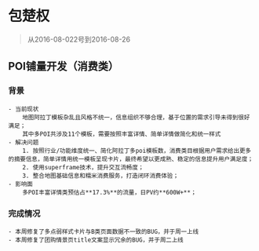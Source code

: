 # 包楚权

> 从2016-08-022号到2016-08-26


## POI铺量开发（消费类）

### 背景
    - 当前现状
        地图阿拉丁模板杂乱且风格不统一，信息组织不够合理，基于位置的需求引导未得到很好满足；  
        其中多POI共涉及11个模板，需要按照丰富详情、简单详情做简化和统一样式
    - 解决问题
        1. 按照行业/功能维度统一、简化阿拉丁多poi模板数，消费类目根据用户需求给出更多的摘要信息，简单详情用统一模板呈现卡片，最终希望以更成熟、稳定的信息提升用户满足度；
        2. 使用superframe技术，提升交互流畅度；
        3. 整合地图基础信息和糯米消费服务，打造闭环消费体验；
    - 影响面
        多POI丰富详情类预估占**17.3%**的流量，日PV约**600W+**；

### 完成情况

    - 本周修复了多点弱样式卡片与B类页面数据不一致的BUG，并于周一上线
    - 本周修复了团购情景页title文案显示冗余的BUG，并于周二上线


